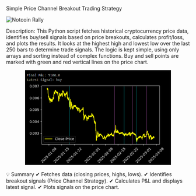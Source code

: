 Simple Price Channel Breakout Trading Strategy

<img src="https://www.newsbtc.com/wp-content/uploads/2024/03/notcoin.png" alt="Notcoin Rally" width="400"/>

Description:
This Python script fetches historical cryptocurrency price data, identifies buy/sell signals based on price breakouts, calculates profit/loss, and plots the results. 
It looks at the highest high and lowest low over the last 250 bars to determine trade signals. The logic is kept simple, using only arrays and sorting instead of complex functions. 
Buy and sell points are marked with green and red vertical lines on the price chart.


<p align="center">
  <img src="./result.png" alt="Description" width="400"/>
</p>



💡 Summary
✔ Fetches data (closing prices, highs, lows).
✔ Identifies breakout signals (Price Channel Strategy).
✔ Calculates P&L and displays latest signal.
✔ Plots signals on the price chart.

